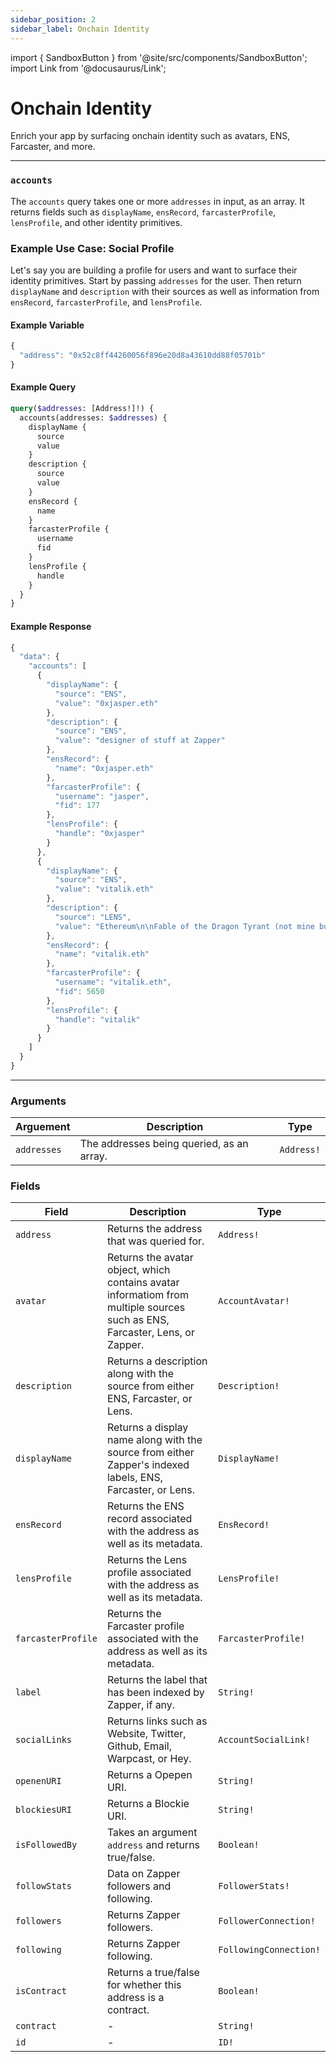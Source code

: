 ```yaml
---
sidebar_position: 2
sidebar_label: Onchain Identity
---
```


import { SandboxButton } from '@site/src/components/SandboxButton';
import Link from '@docusaurus/Link';

# Onchain Identity

Enrich your app by surfacing onchain identity such as avatars, ENS, Farcaster, and more.

---

### `accounts`

The `accounts` query takes one or more `addresses` in input, as an array. It returns fields such as `displayName`, `ensRecord`, `farcasterProfile`, `lensProfile`, and other identity primitives.

### Example Use Case: Social Profile

Let's say you are building a profile for users and want to surface their identity primitives. Start by passing `addresses` for the user. Then return `displayName` and `description` with their sources as well as information from `ensRecord`, `farcasterProfile`, and `lensProfile`.

#### Example Variable

```js
{
  "address": "0x52c8ff44260056f896e20d8a43610dd88f05701b"
}
```

#### Example Query

```graphql
query($addresses: [Address!]!) {
  accounts(addresses: $addresses) {
    displayName {
      source
      value
    }
    description {
      source
      value
    }
    ensRecord {
      name
    }
    farcasterProfile {
      username
      fid
    }
    lensProfile {
      handle
    }
  }
}
```

#### Example Response

```js
{
  "data": {
    "accounts": [
      {
        "displayName": {
          "source": "ENS",
          "value": "0xjasper.eth"
        },
        "description": {
          "source": "ENS",
          "value": "designer of stuff at Zapper"
        },
        "ensRecord": {
          "name": "0xjasper.eth"
        },
        "farcasterProfile": {
          "username": "jasper",
          "fid": 177
        },
        "lensProfile": {
          "handle": "0xjasper"
        }
      },
      {
        "displayName": {
          "source": "ENS",
          "value": "vitalik.eth"
        },
        "description": {
          "source": "LENS",
          "value": "Ethereum\n\nFable of the Dragon Tyrant (not mine but it's important): https://www.youtube.com/watch?v=cZYNADOHhVY\n\nAbolish daylight savings time and leap seconds"
        },
        "ensRecord": {
          "name": "vitalik.eth"
        },
        "farcasterProfile": {
          "username": "vitalik.eth",
          "fid": 5650
        },
        "lensProfile": {
          "handle": "vitalik"
        }
      }
    ]
  }
}

```

<SandboxButton/>

---


### Arguments

| Arguement      | Description | Type |
| ----------- | ----------- | ----------- |
| `addresses`      | The addresses being queried, as an array.       | `Address!` | 

### Fields

| Field      | Description | Type |
| ----------- | ----------- | ----------- |
| `address`      | Returns the address that was queried for.   | `Address!` | 
| `avatar`      | Returns the avatar object, which contains avatar informatiom from multiple sources such as ENS, Farcaster, Lens, or Zapper.      | `AccountAvatar!` | 
| `description`      | Returns a description along with the source from either ENS, Farcaster, or Lens.       | `Description!` | 
| `displayName`      | Returns a display name along with the source from either Zapper's indexed labels, ENS, Farcaster, or Lens.    | `DisplayName!` | 
| `ensRecord`      | Returns the ENS record associated with the address as well as its metadata.     | `EnsRecord!` | 
| `lensProfile`      | Returns the Lens profile associated with the address as well as its metadata.     | `LensProfile!` | 
| `farcasterProfile`      | Returns the Farcaster profile associated with the address as well as its metadata.     | `FarcasterProfile!` | 
| `label`      | Returns the label that has been indexed by Zapper, if any.     | `String!` | 
| `socialLinks`      | Returns links such as Website, Twitter, Github, Email, Warpcast, or Hey.      | `AccountSocialLink!` | 
| `openenURI`      | Returns a Opepen URI.      | `String!` | 
| `blockiesURI`      | Returns a Blockie URI.        | `String!` | 
| `isFollowedBy`      | Takes an argument `address` and returns true/false.       | `Boolean!` | 
| `followStats`      | Data on Zapper followers and following.     | `FollowerStats!` | 
| `followers`      | Returns Zapper followers.     | `FollowerConnection!` | 
| `following`      | Returns Zapper following.     | `FollowingConnection!` | 
| `isContract`      | Returns a true/false for whether this address is a contract.       | `Boolean!` | 
| `contract`      | -       | `String!` | 
| `id`      | -       | `ID!`       |

